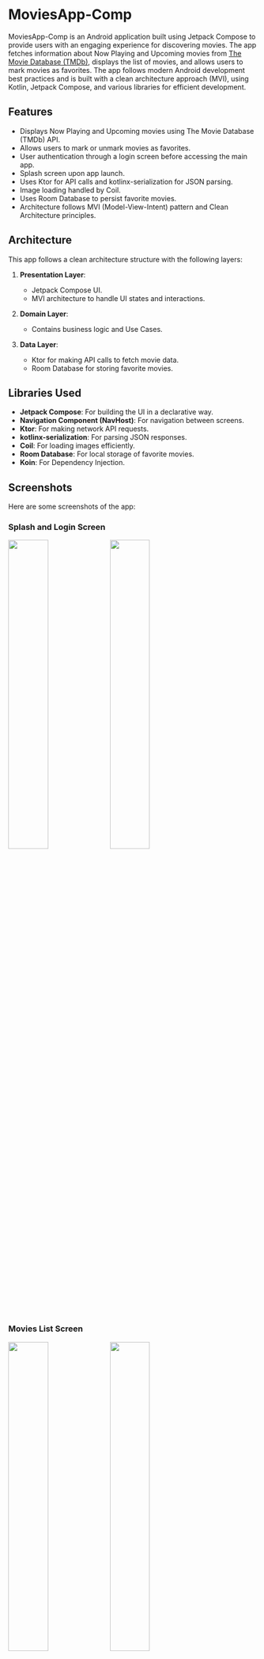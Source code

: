 # MoviesApp-Comp

MoviesApp-Comp is an Android application built using Jetpack Compose to provide users with an engaging experience for discovering movies. The app
fetches information about Now Playing and Upcoming movies from [The Movie Database (TMDb)](https://www.themoviedb.org/), displays the list of movies,
and allows users to mark movies as favorites. The app follows modern Android development best practices and is built with a clean architecture
approach (MVI), using Kotlin, Jetpack Compose, and various libraries for efficient development.

## Features

- Displays Now Playing and Upcoming movies using The Movie Database (TMDb) API.
- Allows users to mark or unmark movies as favorites.
- User authentication through a login screen before accessing the main app.
- Splash screen upon app launch.
- Uses Ktor for API calls and kotlinx-serialization for JSON parsing.
- Image loading handled by Coil.
- Uses Room Database to persist favorite movies.
- Architecture follows MVI (Model-View-Intent) pattern and Clean Architecture principles.

## Architecture

This app follows a clean architecture structure with the following layers:

1. **Presentation Layer**:
    - Jetpack Compose UI.
    - MVI architecture to handle UI states and interactions.

2. **Domain Layer**:
    - Contains business logic and Use Cases.

3. **Data Layer**:
    - Ktor for making API calls to fetch movie data.
    - Room Database for storing favorite movies.

## Libraries Used

- **Jetpack Compose**: For building the UI in a declarative way.
- **Navigation Component (NavHost)**: For navigation between screens.
- **Ktor**: For making network API requests.
- **kotlinx-serialization**: For parsing JSON responses.
- **Coil**: For loading images efficiently.
- **Room Database**: For local storage of favorite movies.
- **Koin**: For Dependency Injection.

## Screenshots

Here are some screenshots of the app:

### Splash and Login Screen

<img src="screenshots/splash_screen.png" width="40%"/> <img src="screenshots/login_screen.png" width="40%"/>

### Movies List Screen

<img src="screenshots/movies_list_screen_1.png" width="40%"/> <img src="screenshots/movies_list_screen_2.png" width="40%"/>

### Movie Detail Screen

<img src="screenshots/movie_detail_screen_1.png" width="40%"/> <img src="screenshots/movie_detail_screen_2.png" width="40%"/>

### Favorite Movies

<img src="screenshots/favorite_movies.png" width="40%"/>

## Getting Started

### Prerequisites

Before running this project, ensure that you have the following installed:

- **Android Studio** (with the latest stable version)
- **JDK 11 or higher** installed
- **Gradle** (usually bundled with Android Studio)

### Installation

1. Clone the repository:

   ```bash
   git clone https://github.com/mik237/MoviesApp-Comp.git

2. Open the project in Android Studio.

3. Make sure you have the required API key for The Movie Database (TMDb):
    - Create an account on TMDb.
    - Generate an API key and add it to your project.
        - You can place it in the strings.xml or use it in your API calls directly.

4. Sync Gradle files and build the project.
5. Run the app on an emulator or real device.

### Screens & Navigation Flow

- **Splash Screen**: Displays briefly when the app starts, then navigates to the Login Screen.
- **Login Screen**: Allows users to authenticate (you can simulate login for testing).
- **Main Screen**: Displays a list of Now Playing and Upcoming Movies.
    - User can click on any movie item to navigate to the Movie Detail Screen.
- **Movie Detail Screen**: Displays detailed information about the selected movie.
    - Users can mark or unmark the movie as a favorite, which will be stored in the local Room Database.

### How It Works

1. Fetching Movies:
    - The app makes a request to The Movie Database API using Ktor and retrieves Now Playing and Upcoming movie lists.
    - These lists are then displayed in the Movies List screen.

2. Marking Favorites:
    - Users can mark any movie as a favorite. The app stores the movie in a local Room Database.
    - The movie is removed from the favorite list if the user unmarks it.

3. MVI Architecture:
    - The app uses the MVI (Model-View-Intent) architecture to separate UI, business logic, and state management.

4. Room Database:
    - Room is used to persist the favorite movies locally. When a movie is marked as a favorite, it gets inserted into the database and can be
      retrieved later.

## Contributing

Feel free to fork the repository, make changes, and create pull requests. Contributions are always welcome!

### Steps for contributing:

1. Fork the repository.
2. Clone your fork to your local machine.
3. Make your changes and commit them.
4. Push your changes to your forked repository.
5. Create a pull request for review.

License
This project is open source and available under the MIT License.

## Acknowledgements

- [The Movie Database API](https://www.themoviedb.org/) for providing the movie data.
- [Jetpack Compose](https://developer.android.com/jetpack/compose) for modern UI development.
- [Ktor](https://ktor.io/) for handling HTTP requests.
- [Coil](https://coil-kt.github.io/coil/) for efficient image loading.
- [Room Database](https://developer.android.com/training/data-storage/room) for local data persistence.
- [Koin](https://insert-koin.io/) for Dependency Injection in Kotlin.

